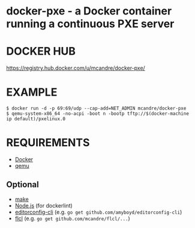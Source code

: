 # docker-pxe - a Docker container running a continuous PXE server

# DOCKER HUB

https://registry.hub.docker.com/u/mcandre/docker-pxe/

# EXAMPLE

```
$ docker run -d -p 69:69/udp --cap-add=NET_ADMIN mcandre/docker-pxe
$ qemu-system-x86_64 -no-acpi -boot n -bootp tftp://$(docker-machine ip default)/pxelinux.0
```

# REQUIREMENTS

* [Docker](https://www.docker.com/)
* [qemu](http://wiki.qemu.org/Main_Page)

## Optional

* [make](http://www.gnu.org/software/make/)
* [Node.js](https://nodejs.org/en/) (for dockerlint)
* [editorconfig-cli](https://github.com/amyboyd/editorconfig-cli) (e.g. `go get github.com/amyboyd/editorconfig-cli`)
* [flcl](https://github.com/mcandre/flcl) (e.g. `go get github.com/mcandre/flcl/...`)
